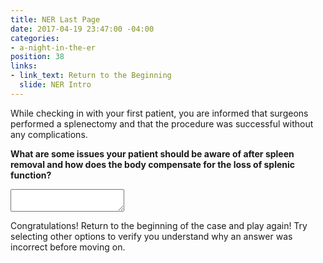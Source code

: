 ```yaml
---
title: NER Last Page
date: 2017-04-19 23:47:00 -04:00
categories:
- a-night-in-the-er
position: 38
links:
- link_text: Return to the Beginning
  slide: NER Intro
---
```


While checking in with your first patient, you are informed that surgeons performed a splenectomy and that the procedure was successful without any complications.

**What are some issues your patient should be aware of after spleen removal and how does the body compensate for the loss of splenic function?**

<textarea></textarea>

Congratulations! Return to the beginning of the case and play again! Try selecting other options to verify you understand why an answer was incorrect before moving on.